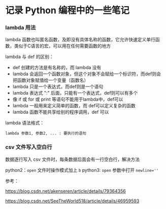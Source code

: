 # 记录 Python 编程中的一些笔记

### lambda 用法

lambda 函数也叫匿名函数，及即没有具体名称的函数，它允许快速定义单行函数，类似于C语言的宏，可以用在任何需要函数的地方

lambda 与 def 的区别：

- def 创建的方法是有名称的，而 lambda 没有
- lambda 会返回一个函数对象，但这个对象不会赋给一个标识符，而def则会把函数对象赋值给一个变量（函数名）
- lambda 只是一个表达式，而def则是一个语句
- lambda 表达式 ":" 后面，只能有一个表达式，def则可以有多个
- 像 if 或 for 或 print 等语句不能用于lambda中，def可以
- lambda 一般用来定义简单的函数，而 def可以定义复杂的函数
- lambda 函数不能共享给别的程序调用，def 可以

lambda 语法格式：

``` text
lambda 参数1, 参数2, ... : 要执行的语句
```

### csv 文件写入空白行

数据逐行写入 csv 文件时，每条数据后面会有一行空白行，解决方法

python2：`open` 文件时操作模式加上 `b`
python3: `open` 参数中打开 `newline=''`

参考：

https://blog.csdn.net/akenseren/article/details/79364356

https://blog.csdn.net/SeeTheWorld518/article/details/46959593